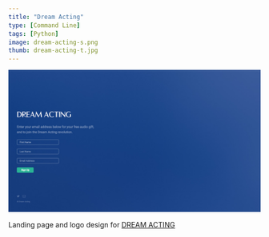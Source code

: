```yaml
---
title: "Dream Acting"
type: [Command Line]
tags: [Python]
image: dream-acting-s.png
thumb: dream-acting-t.jpg
---
```


[![Screenshot](/assets/img/home/dream-acting.jpg)](https://dreamacting.github.io/)

Landing page and logo design for [DREAM ACTING](https://dreamacting.github.io/)